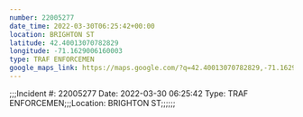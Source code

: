 ```yaml
---
number: 22005277
date_time: 2022-03-30T06:25:42+00:00
location: BRIGHTON ST
latitude: 42.40013070782829
longitude: -71.1629006160003
type: TRAF ENFORCEMEN
google_maps_link: https://maps.google.com/?q=42.40013070782829,-71.1629006160003
---
```


;;;Incident #: 22005277   Date: 2022-03-30 06:25:42   Type: TRAF ENFORCEMEN;;;Location: BRIGHTON ST;;;;;;
